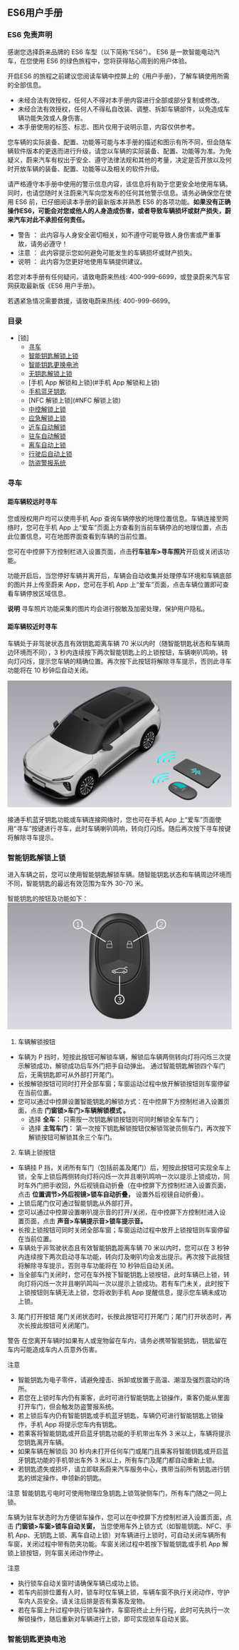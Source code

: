 ## ES6用户手册

### ES6 免责声明

感谢您选择蔚来品牌的 ES6 车型（以下简称“ES6”）。 ES6 是一款智能电动汽车，在您使用 ES6 的绿色旅程中，您将获得贴心周到的用户体验。

开启ES6 的旅程之前建议您阅读车辆中控屏上的《用户手册》，了解车辆使用所需的全部信息。

- 未经合法有效授权，任何人不得对本手册内容进行全部或部分复制或修改。
- 未经合法有效授权，任何人不得私自改装、调整、拆卸车辆部件，以免造成车辆功能失效或人身伤害。
- 本手册使用的标签、标志、图片仅用于说明示意，内容仅供参考。

您车辆的实际装备、配置、功能等可能与本手册的描述和图示有所不同，但会随车辆软件版本的更迭而进行升级，请您以车辆的实际装备、配置、功能等为准。为免疑义，蔚来汽车有权出于安全、遵守法律法规和其他的考量，决定是否开放以及何时开放车辆的装备、配置、功能等以及相关的软件升级。

请严格遵守本手册中使用的警示信息内容，该信息将有助于您更安全地使用车辆。同时，也请您随时关注蔚来汽车向您发布的任何其他警示信息。请务必确保您在使用 ES6 前，已仔细阅读本手册的最新版本并熟悉 ES6 的各项功能。**如果没有正确操作ES6，可能会对您或他人的人身造成伤害，或者导致车辆损坏或财产损失，蔚来汽车对此不承担任何责任。**

- 警告 ： 此内容与人身安全密切相关，如不遵守可能导致人身伤害或严重事故，请务必遵守！
- 注意 ： 此内容提示您如何避免可能发生的车辆损坏或财产损失。
- 说明 ： 此内容为您更好地使用车辆提供建议。

若您对本手册有任何疑问，请致电蔚来热线: 400-999-6699，或登录蔚来汽车官网获取最新版《ES6 用户手册》。

若遇紧急情况需要救援，请致电蔚来热线: 400-999-6699。

### 目录
- [锁]
  - [寻车](#寻车)
  - [智能钥匙解锁上锁](#智能钥匙解锁上锁)
  - [智能钥匙更换电池](#智能钥匙更换电池)
  - [无钥匙解锁上锁](#无钥匙解锁上锁)
  - [手机 App 解锁和上锁](#手机 App 解锁和上锁)
  - [手机蓝牙钥匙](#手机蓝牙钥匙)
  - [NFC 解锁上锁](#NFC 解锁上锁)
  - [中控解锁上锁](#中控解锁上锁)
  - [应急解锁上锁](#应急解锁上锁)
  - [近车自动解锁](#近车自动解锁)
  - [驻车自动解锁](#驻车自动解锁)
  - [离车自动上锁](#离车自动上锁)
  - [行驶后自动上锁](#行驶后自动上锁)
  - [防盗警报系统](#防盗警报系统)

### 寻车
#### 距车辆较远时寻车
您或授权用户均可以使用手机 App 查询车辆停放的地理位置信息。车辆连接至网络时，您可在手机 App 上“爱车”页面上方查看到当前车辆停泊的地理位置，点击此位置信息，可在地图界面查看到车辆的当前位置。

您可在中控屏下方控制栏进入设置页面，点击**行车驻车>寻车照片**开启或关闭该功能。

功能开启后，当您停好车辆并离开后，车辆会自动收集并处理停车环境和车辆底部的图片并上传至蔚来 App，您可在手机 App 上“爱车”页面，点击车辆位置即可查看车辆停放区域信息。

**说明**
寻车照片功能采集的图片均会进行脱敏及加密处理，保护用户隐私。

#### 距车辆较近时寻车
车辆处于非驾驶状态且有效钥匙距离车辆 70 米以内时（随智能钥匙状态和车辆周边环境而不同），3 秒内连续按下两次智能钥匙上的上锁按钮，车辆喇叭鸣响，转向灯闪烁，提示您车辆的精确位置。再次按下此按钮将解除寻车提示，否则此寻车功能将在 10 秒钟后自动关闭。

![GUM225013](./images/GUM225013.jpg)

接通手机蓝牙钥匙功能或车辆连接网络时，您也可在手机 App 上“爱车”页面使用“寻车”按键进行寻车，此时车辆喇叭鸣响，转向灯闪烁。随后再次按下寻车按键将解除寻车提示。

### 智能钥匙解锁上锁
进入车辆之前，您可以使用智能钥匙解锁车辆。随智能钥匙状态和车辆周边环境而不同，智能钥匙的最远有效范围为车外 30-70 米。

智能钥匙的按钮及功能如下：
![GUM225013](./images/GUM182534.jpg)

1. 车辆解锁按钮
  - 车辆为 P 挡时，短按此按钮可解锁车辆，解锁后车辆两侧转向灯将闪烁三次提示解锁成功，解锁成功后车外门把手自动弹出。
  通过智能钥匙解锁四个车门后，无需钥匙即可从外部打开尾门。
  - 长按解锁按钮可同时打开全部车窗；车窗运动过程中放开解锁按钮则车窗停留在当前位置。
  - 您可以通过中控屏设置智能钥匙的解锁方式：在中控屏下方控制栏进入设置页面，点击 **门窗锁>车门>车辆解锁模式 。**
    - 选择 **全车：** 只需按一次钥匙解锁按钮则可同时解锁全车车门；
    - 选择 **主驾车门：** 第一次按下钥匙解锁按钮仅解锁驾驶员侧车门，再次按下解锁按钮可解锁其余三个车门。

2. 车辆上锁按钮
  - 车辆挂 P 挡，关闭所有车门（包括前盖及尾门）后，短按此按钮可实现全车上锁，全车上锁后两侧转向灯将闪烁一次并且喇叭鸣响一次以提示上锁成功，同时车外门把手收回，外后视镜自动折叠（在中控屏下方控制栏进入设置页面，点击 **位置调节>外后视镜>锁车自动折叠，** 设置外后视镜自动折叠）。
  - 上锁后尾门仅可通过智能钥匙从外部打开。
  - 您可以通过中控屏设置喇叭提示音的打开/关闭，在中控屏下方控制栏进入设置页面，点击 **声音>车辆提示音>锁车提示音。**
  - 长按上锁按钮可同时关闭全部车窗；车窗运动过程中放开上锁按钮则车窗停留在当前位置。
  - 车辆处于非驾驶状态且有效智能钥匙距离车辆 70 米以内时，您可以在 3 秒钟内连续按下两次启动寻车功能，转向灯及喇叭均会发出提示。再次按下此按钮将解除寻车提示，否则寻车功能将在 10 秒钟后自动关闭。
  - 当全部车门关闭时，您可在车外按下智能钥匙上锁按钮，此时车辆已上锁，转向灯将闪烁一次并且喇叭鸣叫一次以提示上锁成功。若有车门未关，此时按下上锁按钮则车辆无法上锁，您将收到手机 App 提醒信息，提示您车辆未成功上锁。

3. 尾门打开按钮
  尾门关闭状态时，长按此按钮可打开尾门；尾门打开状态时，再次长按此按钮可关闭尾门。

警告
在您离开车辆时如果有人或宠物留在车内，请务必携带智能钥匙，钥匙留在车内可能造成车内人员意外伤害。

注意
- 智能钥匙为电子零件，请避免撞击、拆卸或放置于高温、潮湿及强烈震动的场所。
- 若您在上锁时车内仍有乘客，此时可进行智能钥匙上锁操作，乘客仍能从里面打开车门，但会触发防盗警报系统。
- 若上锁后车内仍有智能钥匙或手机蓝牙钥匙，车辆仍可进行智能钥匙上锁操作，手机 App 将提示您车内有钥匙。
- 若乘客将智能钥匙或开启蓝牙钥匙功能的手机带出车外 3 米以上，车辆将提示您钥匙离开车辆。
- 如果车辆在解锁后 30 秒内未打开任何车门或尾门且乘客将智能钥匙或开启蓝牙钥匙功能的手机带出车外 3 米以上，所有车门及尾门都自动重新上锁。
- 若钥匙遗失或损坏，请立即联系蔚来汽车服务中心，携带当前所有钥匙进行钥匙的绑定操作，申领新的钥匙。

注意
智能钥匙亏电时可使用物理应急钥匙上锁驾驶侧车门，所有车门随之一同上锁。

车辆为驻车状态时为方便锁车操作，您可以在中控屏下方控制栏进入设置页面，点击 **门窗锁>车窗>锁车自动关窗，** 当您使用车外上锁方式（如智能钥匙、NFC、手机 App、无钥匙上锁、离车自动上锁）对车辆进行上锁时，可自动关闭车辆所有车窗，关闭过程中带有防夹功能。车窗关闭过程中若按下智能钥匙或手机 App 解锁上锁按钮，则车窗关闭动作停止。

注意
- 执行锁车自动关窗时请确保车辆已成功上锁。
- 若车内前排位置有人时，锁车时仅车辆上锁，车辆车窗不执行关闭动作，守护车内人员安全。请关注后排是否有乘客及宠物。
- 若在车窗上升过程中执行锁车操作，车窗将终止上升行程，此时可先执行一次解锁操作，随后重新对车辆进行上锁，即可实现锁车自动关窗。

### 智能钥匙更换电池

